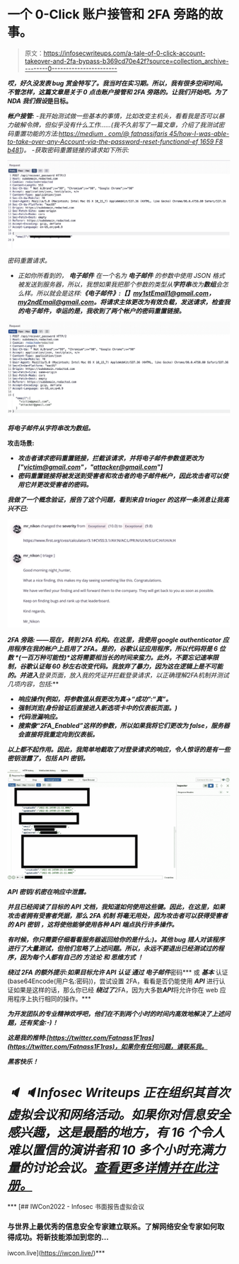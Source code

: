 # 一个 0-Click 账户接管和 2FA 旁路的故事。

> 原文：<https://infosecwriteups.com/a-tale-of-0-click-account-takeover-and-2fa-bypass-b369cd70e42f?source=collection_archive---------0----------------------->

***哎，好久没发表 bug 赏金特写了。我当时在实习期。所以，我有很多空闲时间。不管怎样，这篇文章是关于 0 点击账户接管和 2FA 旁路的。让我们开始吧。为了 NDA 我们假设***[](https://target.com)****是目标。****

***帐户接管:**
-我开始测试做一些基本的事情，比如改变主机头，看看我是否可以暴力破解令牌，但似乎没有什么工作……(我不久前写了一篇文章，介绍了我测试密码重置功能的方法:[https://medium . com/@ fatnassifaris 45/how-I-was-able-to-take-over-any-Account-via-the-password-reset-functional-ef 1659 F8 b481](https://medium.com/@fatnassifiras45/how-i-was-able-to-take-over-any-account-via-the-password-reset-functionality-ef1659f8b481))。
-获取密码重置链接的请求如下所示:*

*![](img/75c01cf7ab6d6dea4edcdb50b066b865.png)*

*密码重置请求。*

*   *正如你所看到的， ***电子邮件*** 在一个名为 ***电子邮件*** 的参数中使用 JSON 格式被发送到服务器，所以，我想如果我把那个参数的类型从**字符串**改为**数组**会怎么样。所以就会是这样:**《电子邮件》:【】**[**my1stEmail1@gmail.com**](mailto:my1stEmail1@gmail.com)**，**[**my2ndEmail@gmail.com**](mailto:my2ndEmail@gmail.com)**。将请求主体更改为有效负载，发送请求，检查我的电子邮件，幸运的是，我收到了两个帐户的密码重置链接。***

***![](img/4fb49ed6b9228796d3ad1f9ec7da177b.png)***

***将电子邮件从字符串改为数组。***

******攻击场景:******

*   ***攻击者请求密码重置链接，拦截该请求，并将电子邮件参数值更改为["[victim@gmail.com](mailto:victim@gmail.com)"，"[attacker@gmail.com](mailto:attacker@gmail.com)"]***
*   ***密码重置链接将被发送到受害者和攻击者的电子邮件帐户，因此攻击者可以使用它并更改受害者的密码。***

***我做了一个概念验证，报告了这个问题，看到来自 triager 的这样一条消息让我高兴不已:***

***![](img/be4865478b7902cde8a7fdc540ba9523.png)***

*****2FA 旁路:**
——现在，转到 2FA 机构。在这里，我使用 google authenticator 应用程序在我的帐户上启用了 2FA。是的，谷歌认证应用程序，所以代码将是 **6 位数** *(一百万种可能性)*这将需要相当长的时间来蛮力。此外，不要忘记速率限制，谷歌认证每 60 秒左右改变代码。我放弃了暴力，因为这在逻辑上是不可能的。并进入**登录**页面，放入我的**凭证**并拦截登录请求，以正确理解**2FA**机制并测试几项内容，包括:***

*   ***响应操作(例如，将参数值从假更改为真→“成功”:“真”。***
*   ***强制浏览(身份验证后直接进入新选项卡中的仪表板页面。)***
*   ***代码泄漏响应。***
*   ***搜索像“2FA_Enabled”这样的参数，所以如果我将它们更改为 false，服务器会直接将我重定向到仪表板。***

***以上都不起作用。因此，我简单地截取了对登录请求的响应，令人惊讶的是有一些密钥泄露了，包括 API 密钥。***

***![](img/9eb502b321b571b8ea2d82db3e0b8570.png)***

***API 密钥/机密在响应中泄露。***

***并且已经阅读了目标的 API 文档，我知道如何使用这些键。因此，在这里，如果攻击者拥有受害者凭据，那么 ***2FA 机制*** 将毫无用处，因为攻击者可以获得受害者的 ***API 密钥*** ，这将使他能够使用各种 *API 端点执行许多操作。****

***有时候，你只需要仔细看看服务器返回给你的是什么:)。其他 bug 猎人对该程序进行了大量测试，但他们忽略了上述问题。所以，永远不要退出已经测试过的程序，因为每个人都有自己的 ***方法论*** 和 ***思维方式*** ！***

*****绕过 2FA** 的额外提示:如果目标允许 ***API 认证*** 通过 ***电子邮件******密码*** 或 ***基本*** 认证(base64Encode(用户名:密码))，尝试设置 2FA，看看是否仍能使用 ***API*** 进行认证如果是这样的话，那么你已经 ***绕过了***2FA，因为大多数***API***将允许你在 web 应用程序上执行相同的操作。***

***为开发团队的专业精神欢呼吧，他们在不到两个小时的时间内高效地解决了上述问题，还有奖金:-)！***

***这是我的推特:[https://twitter.com/Fatnass1F1ras](https://twitter.com/Fatnass1F1ras)，如果你有任何问题，请联系我。***

***黑客快乐！***

# ***🔈 🔈Infosec Writeups 正在组织其首次虚拟会议和网络活动。如果你对信息安全感兴趣，这是最酷的地方，有 16 个令人难以置信的演讲者和 10 多个小时充满力量的讨论会议。[查看更多详情并在此注册。](https://iwcon.live/)***

***[](https://iwcon.live/) [## IWCon2022 - Infosec 书面报告虚拟会议

### 与世界上最优秀的信息安全专家建立联系。了解网络安全专家如何取得成功。将新技能添加到您的…

iwcon.live](https://iwcon.live/)***